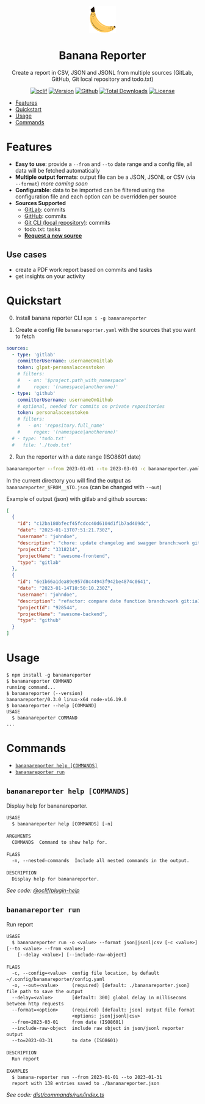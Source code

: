 
<p align="center">
<img src="docs/assets/banana-reporter-logo.png" alt="Banana Reporter Logo" height="70px"/>
</p>
<h1 align="center">Banana Reporter</h1>
<p align="center">Create a report in CSV, JSON and JSONL from multiple sources (GitLab, GitHub, Git local repository and todo.txt)</p>

<p align="center">
  <a href="https://oclif.io"><img src="https://img.shields.io/badge/cli-oclif-brightgreen.svg" alt="oclif"/></a>
  <a href="https://npmjs.org/package/bananareporter"><img src="https://img.shields.io/npm/v/bananareporter.svg" alt="Version"/></a>
  <a href="https://github.com/nya1/bananareporter/actions/workflows/test.yml"><img src="https://github.com/nya1/bananareporter/actions/workflows/test.yml/badge.svg" alt="Github"/></a>
  <a href="https://npmjs.org/package/bananareporter"><img src="https://img.shields.io/npm/dt/bananareporter.svg" alt="Total Downloads"/></a>
  <a href="https://github.com/nya1/bananareporter/blob/main/package.json"><img src="https://img.shields.io/npm/l/bananareporter.svg" alt="License"/></a>
</p>

<!-- toc -->
* [Features](#features)
* [Quickstart](#quickstart)
* [Usage](#usage)
* [Commands](#commands)
<!-- tocstop -->

# Features

- **Easy to use**: provide a `--from` and `--to` date range and a config file, all data will be fetched automatically
- **Multiple output formats**: output file can be a JSON, JSONL or CSV (via `--format`) _more coming soon_
- **Configurable**: data to be imported can be filtered using the configuration file and each option can be overridden per source
- **Sources Supported**
  - [GitLab](./docs/sources/gitlab.md): commits
  - [GitHub](./docs/sources/github.md): commits
  - [Git CLI (local repository)](./docs/sources/git-cli.md): commits
  - todo.txt: tasks
  - **[Request a new source](https://github.com/nya1/bananareporter/issues/new?assignees=&labels=enhancement&template=new-source-request.md&title=)**

## Use cases

- create a PDF work report based on commits and tasks
- get insights on your activity 

# Quickstart

0. Install banana reporter CLI `npm i -g bananareporter`

1. Create a config file `bananareporter.yaml` with the sources that you want to fetch

```yaml
sources:
  - type: 'gitlab'
    committerUsername: usernameOnGitlab
    token: glpat-personalaccesstoken
    # filters:
    #   - on: '$project.path_with_namespace'
    #     regex: '(namespace|anotherone)'
  - type: 'github'
    committerUsername: usernameOnGithub
    # optional, needed for commits on private repositories
    token: personalaccesstoken
    # filters:
    #   - on: 'repository.full_name'
    #     regex: '(namespace|anotherone)'
  # - type: 'todo.txt'
  #   file: './todo.txt'
```

2. Run the reporter with a date range (ISO8601 date)

```sh
bananareporter --from 2023-01-01 --to 2023-03-01 -c bananareporter.yaml
```

In the current directory you will find the output as `bananareporter_$FROM__$TO.json` (can be changed with `--out`)

Example of output (json) with gitlab and github sources:

```json
[
  {
    "id": "c12ba180bfecf45fcdcc40d6104d1f1b7ad409dc",
    "date": "2023-01-13T07:51:21.730Z",
    "username": "johndoe",
    "description": "chore: update changelog and swagger branch:work git:aa33b04",
    "projectId": "3318214",
    "projectName": "awesome-frontend",
    "type": "gitlab"
  },
  {
    "id": "6e1b66a1dea89e957d8c44943f942be4874c0641",
    "date": "2023-01-14T10:50:10.230Z",
    "username": "johndoe",
    "description": "refactor: compare date function branch:work git:ia1f241",
    "projectId": "928544",
    "projectName": "awesome-backend",
    "type": "github"
  }
]
```


# Usage
<!-- usage -->
```sh-session
$ npm install -g bananareporter
$ bananareporter COMMAND
running command...
$ bananareporter (--version)
bananareporter/0.3.0 linux-x64 node-v16.19.0
$ bananareporter --help [COMMAND]
USAGE
  $ bananareporter COMMAND
...
```
<!-- usagestop -->
# Commands
<!-- commands -->
* [`bananareporter help [COMMANDS]`](#bananareporter-help-commands)
* [`bananareporter run`](#bananareporter-run)

## `bananareporter help [COMMANDS]`

Display help for bananareporter.

```
USAGE
  $ bananareporter help [COMMANDS] [-n]

ARGUMENTS
  COMMANDS  Command to show help for.

FLAGS
  -n, --nested-commands  Include all nested commands in the output.

DESCRIPTION
  Display help for bananareporter.
```

_See code: [@oclif/plugin-help](https://github.com/oclif/plugin-help/blob/v5.2.8/src/commands/help.ts)_

## `bananareporter run`

Run report

```
USAGE
  $ bananareporter run -o <value> --format json|jsonl|csv [-c <value>] [--to <value> --from <value>]
    [--delay <value>] [--include-raw-object]

FLAGS
  -c, --config=<value>  config file location, by default ~/.config/bananareporter/config.yaml
  -o, --out=<value>     (required) [default: ./bananareporter.json] file path to save the output
  --delay=<value>       [default: 300] global delay in millisecons between http requests
  --format=<option>     (required) [default: json] output file format
                        <options: json|jsonl|csv>
  --from=2023-03-01     from date (ISO8601)
  --include-raw-object  include raw object in json/jsonl reporter output
  --to=2023-03-31       to date (ISO8601)

DESCRIPTION
  Run report

EXAMPLES
  $ banana-reporter run --from 2023-01-01 --to 2023-01-31
  report with 138 entries saved to ./bananareporter.json
```

_See code: [dist/commands/run/index.ts](https://github.com/nya1/bananareporter/blob/v0.3.0/dist/commands/run/index.ts)_
<!-- commandsstop -->
